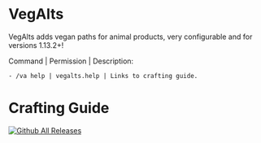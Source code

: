 # VegAlts
VegAlts adds vegan paths for animal products, very configurable and for versions 1.13.2+!

Command | Permission | Description:

    - /va help | vegalts.help | Links to crafting guide.

# Crafting Guide


[![Github All Releases](https://img.shields.io/github/downloads/lichenaut/VegAlts/total.svg)]()
